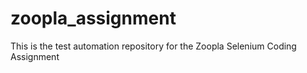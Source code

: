 # zoopla_assignment
This is the test automation repository for the Zoopla Selenium Coding Assignment
